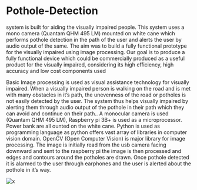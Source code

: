 # Pothole-Detection

system is built for aiding the visually impaired people. This system uses a mono camera (Quantam QHM 495 LM) mounted on white cane which performs pothole detection in the path of the user and alerts the user by audio output of the same. The aim was to build a fully functional prototype for the visually impaired using image processing. Our goal is to produce a fully functional device which could be commercially produced as a useful product for the visually impaired, considering its high efficiency, high accuracy and low cost components used

Basic Image processing is used as visual assistance technology for visually impaired. When a visually impaired person is walking on the road and is met with many obstacles in it’s path, the unevenness of the road or potholes is not easily detected by the user. The system thus helps visually impaired by alerting them through audio output of the pothole in their path which they can avoid and continue on their path.. A monocular camera is used (Quantam QHM 495 LM), Raspberry pi 3B+ is used as a microprocessor. Power bank are all ounted on the white cane. Python is used as programming language as python offers vast array of libraries in computer vision domain. OpenCV (Open Computer Vision) is major library for image processing. The image is initially read from the usb camera facing downward and sent to the raspberry pi the image is then processed and edges and contours around the potholes are drawn. Once pothole detected it is alarmed to the user through earphones and the user is alerted about the pothole in it’s way.

![x](https://user-images.githubusercontent.com/40892667/85304594-8fab0f00-b4c9-11ea-8229-39c8087d9ae3.png)

